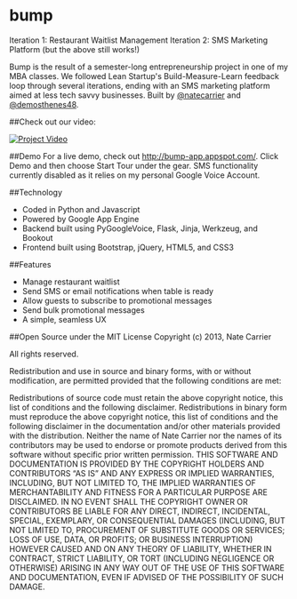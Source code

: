 bump
=======

Iteration 1: Restaurant Waitlist Management
Iteration 2: SMS Marketing Platform (but the above still works!)

Bump is the result of a semester-long entrepreneurship project in one of my MBA classes. We followed Lean Startup's Build-Measure-Learn feedback loop through several iterations, ending with an SMS marketing platform aimed at less tech savvy businesses. Built by [@natecarrier](https://github.com/natecarrier) and [@demosthenes48](https://github.com/demosthenes48).

##Check out our video:

[![Project Video](http://img.youtube.com/vi/GZMLpOUK3_E/0.jpg)](http://www.youtube.com/watch?GZMLpOUK3_E)

##Demo
For a live demo, check out http://bump-app.appspot.com/. Click Demo and then choose Start Tour under the gear. SMS functionality currently disabled as it relies on my personal Google Voice Account.

##Technology
- Coded in Python and Javascript
- Powered by Google App Engine
- Backend built using PyGoogleVoice, Flask, Jinja, Werkzeug, and Bookout
- Frontend built using Bootstrap, jQuery, HTML5, and CSS3

##Features
- Manage restaurant waitlist
- Send SMS or email notifications when table is ready
- Allow guests to subscribe to promotional messages
- Send bulk promotional messages
- A simple, seamless UX

##Open Source under the MIT License
Copyright (c) 2013, Nate Carrier

All rights reserved.

Redistribution and use in source and binary forms, with or without modification, are permitted provided that the following conditions are met:

Redistributions of source code must retain the above copyright notice, this list of conditions and the following disclaimer.
Redistributions in binary form must reproduce the above copyright notice, this list of conditions and the following disclaimer in the documentation and/or other materials provided with the distribution.
Neither the name of Nate Carrier nor the names of its contributors may be used to endorse or promote products derived from this software without specific prior written permission.
THIS SOFTWARE AND DOCUMENTATION IS PROVIDED BY THE COPYRIGHT HOLDERS AND CONTRIBUTORS “AS IS” AND ANY EXPRESS OR IMPLIED WARRANTIES, INCLUDING, BUT NOT LIMITED TO, THE IMPLIED WARRANTIES OF MERCHANTABILITY AND FITNESS FOR A PARTICULAR PURPOSE ARE DISCLAIMED. IN NO EVENT SHALL THE COPYRIGHT OWNER OR CONTRIBUTORS BE LIABLE FOR ANY DIRECT, INDIRECT, INCIDENTAL, SPECIAL, EXEMPLARY, OR CONSEQUENTIAL DAMAGES (INCLUDING, BUT NOT LIMITED TO, PROCUREMENT OF SUBSTITUTE GOODS OR SERVICES; LOSS OF USE, DATA, OR PROFITS; OR BUSINESS INTERRUPTION) HOWEVER CAUSED AND ON ANY THEORY OF LIABILITY, WHETHER IN CONTRACT, STRICT LIABILITY, OR TORT (INCLUDING NEGLIGENCE OR OTHERWISE) ARISING IN ANY WAY OUT OF THE USE OF THIS SOFTWARE AND DOCUMENTATION, EVEN IF ADVISED OF THE POSSIBILITY OF SUCH DAMAGE.
